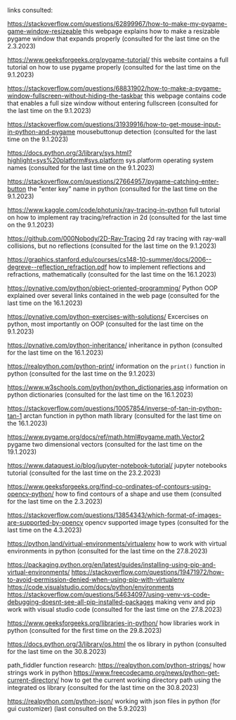 links consulted:

   https://stackoverflow.com/questions/62899967/how-to-make-my-pygame-game-window-resizeable
   this webpage explains how to make a resizable pygame window that expands properly
   (consulted for the last time on the 2.3.2023)

   https://www.geeksforgeeks.org/pygame-tutorial/
   this website contains a full tutorial on how to use pygame properly
   (consulted for the last time on the 9.1.2023)

   https://stackoverflow.com/questions/68831902/how-to-make-a-pygame-window-fullscreen-without-hiding-the-taskbar
   this webpage contains code that enables a full size window without entering fullscreen
   (consulted for the last time on the 9.1.2023)

   https://stackoverflow.com/questions/31939916/how-to-get-mouse-input-in-python-and-pygame
   mousebuttonup detection
   (consulted for the last time on the 9.1.2023)

   https://docs.python.org/3/library/sys.html?highlight=sys%20platform#sys.platform
   sys.platform operating system names
   (consulted for the last time on the 9.1.2023)

   https://stackoverflow.com/questions/27664957/pygame-catching-enter-button
   the "enter key" name in python
   (consulted for the last time on the 9.1.2023)
   
   https://www.kaggle.com/code/photunix/ray-tracing-in-python
   full tutorial on how to implement ray tracing/refraction in 2d
   (consulted for the last time on the 9.1.2023)

   https://github.com/000Nobody/2D-Ray-Tracing
   2d ray tracing with ray-wall collisions, but no reflections
   (consulted for the last time on the 9.1.2023)


   https://graphics.stanford.edu/courses/cs148-10-summer/docs/2006--degreve--reflection_refraction.pdf
   how to implement reflections and refractions, mathematically
   (consulted for the last time on the 16.1.2023)

   https://pynative.com/python/object-oriented-programming/
   Python OOP explained over several links contained in the web page
   (consulted for the last time on the 16.1.2023)

   https://pynative.com/python-exercises-with-solutions/
   Excercises on python, most importantly on OOP
   (consulted for the last time on the 9.1.2023)

   https://pynative.com/python-inheritance/
   inheritance in python
   (consulted for the last time on the 16.1.2023)

   https://realpython.com/python-print/
   information on the `print()` function in python 
   (consulted for the last time on the 9.1.2023) 
   
   https://www.w3schools.com/python/python_dictionaries.asp
   information on python dictionaries
   (consulted for the last time on the 16.1.2023)

   https://stackoverflow.com/questions/10057854/inverse-of-tan-in-python-tan-1
   arctan function in python math library
   (consulted for the last time on the 16.1.2023)

   https://www.pygame.org/docs/ref/math.html#pygame.math.Vector2
   pygame two dimensional vectors
   (consulted for the last time on the 19.1.2023)

   https://www.dataquest.io/blog/jupyter-notebook-tutorial/
   jupyter notebooks tutorial
   (consulted for the last time on the 23.2.2023)

   https://www.geeksforgeeks.org/find-co-ordinates-of-contours-using-opencv-python/
   how to find contours of a shape and use them
   (consulted for the last time on the 2.3.2023)

   https://stackoverflow.com/questions/13854343/which-format-of-images-are-supported-by-opencv
   opencv supported image types
   (consulted for the last time on the 4.3.2023)
   
   https://python.land/virtual-environments/virtualenv
   how to work with virtual environments in python
   (consulted for the last time on the 27.8.2023)

   https://packaging.python.org/en/latest/guides/installing-using-pip-and-virtual-environments/
   https://stackoverflow.com/questions/19471972/how-to-avoid-permission-denied-when-using-pip-with-virtualenv
   https://code.visualstudio.com/docs/python/environments
   https://stackoverflow.com/questions/54634097/using-venv-vs-code-debugging-doesnt-see-all-pip-installed-packages
   making venv and pip work with visual studio code
   (consulted for the last time on the 27.8.2023)

   https://www.geeksforgeeks.org/libraries-in-python/
   how libraries work in python
   (consulted for the first time on the 29.8.2023)

   https://docs.python.org/3/library/os.html
   the os library in python
   (consulted for the last time on the 30.8.2023)

   path_fiddler function research:
   https://realpython.com/python-strings/ 
   how strings work in python
   https://www.freecodecamp.org/news/python-get-current-directory/
   how to get the current working directory path using the integrated os library
   (consulted for the last time on the 30.8.2023)

   https://realpython.com/python-json/
   working with json files in python (for gui customizer) (last consulted on the 5.9.2023)